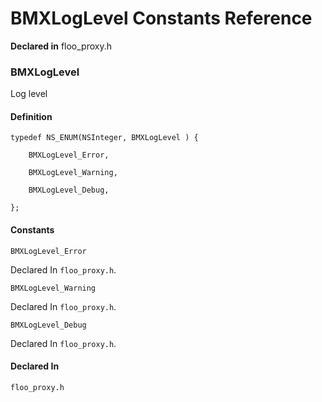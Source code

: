 # BMXLogLevel Constants Reference

  **Declared in** floo_proxy.h  

### BMXLogLevel

Log level

#### Definition
    typedef NS_ENUM(NSInteger, BMXLogLevel ) {   
        
        BMXLogLevel_Error,
        
        BMXLogLevel_Warning,
        
        BMXLogLevel_Debug,
        
    };

#### Constants

<a name="" title="BMXLogLevel_Error"></a><code>BMXLogLevel_Error</code>

   Declared In `floo_proxy.h`.

<a name="" title="BMXLogLevel_Warning"></a><code>BMXLogLevel_Warning</code>

   Declared In `floo_proxy.h`.

<a name="" title="BMXLogLevel_Debug"></a><code>BMXLogLevel_Debug</code>

   Declared In `floo_proxy.h`.

#### Declared In
`floo_proxy.h`

